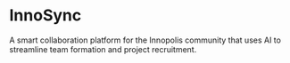 # InnoSync
A smart collaboration platform for the Innopolis community that uses AI to streamline team formation and project recruitment.
